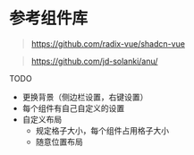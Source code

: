 # 参考组件库

> https://github.com/radix-vue/shadcn-vue

> https://github.com/jd-solanki/anu/

TODO

- 更换背景（侧边栏设置，右键设置）
- 每个组件有自己自定义的设置
- 自定义布局
  - 规定格子大小，每个组件占用格子大小
  - 随意位置布局
